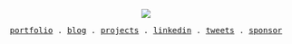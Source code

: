 

<p align="center">
    <a href="#"><img src="https://visitor-badge.glitch.me/badge?page_id=LeulAria"></a>
</p>
<p align="center">
  <samp>
    <a href="https://leularia.vercel.app">portfolio</a> .
    <a href="https://leularia.vercel.app/blog">blog</a> .
    <a href="https://leularia.vercel.app/projects">projects</a> .
    <a href="https://linkedin.com/in/leularia">linkedin</a> .
    <a href="https://twitter.com/leularia">tweets</a> .
    <a href="https://github.com/sponsors/leularia">sponsor</a>
  </samp>
</p>

<!-- <b>
   <p align="center">
     👋 Hooray...
  </p>
  <p align="center">
   👨🏻‍💻 Programming, ♒ Aquarius, 🎨 Painting, 🎸 Music, 🇪🇹 Ethiopia, 🧭 Travelling, ❤️ Psycology  
  </p>
  <p align="center">
    <a href="https://leularia.vercel.app">
    more about me. 
    </a> 
  <p>
</b> -->

<!-- 
<p>
  <img src="https://img.shields.io/badge/Python-3776AB?style=for-the-badge&logo=python&logoColor=white" />
  <img src="https://img.shields.io/badge/TypeScript-007ACC?style=for-the-badge&logo=typescript&logoColor=white" />
  <img src="https://img.shields.io/badge/Go-00ADD8?style=for-the-badge&logo=go&logoColor=white" />
  <img src="https://img.shields.io/badge/Java-ED8B00?style=for-the-badge&logo=java&logoColor=white" />
  <img src="https://img.shields.io/badge/C%23-239120?style=for-the-badge&logo=c-sharp&logoColor=white" />
</p>
<p>
  <img src="https://img.shields.io/badge/Node.js-339933?style=for-the-badge&logo=nodedotjs&logoColor=white" />
  <img src="https://img.shields.io/badge/Django-092E20?style=for-the-badge&logo=django&logoColor=white" />
  <img src="https://img.shields.io/badge/Vue.js-35495E?style=for-the-badge&logo=vuedotjs&logoColor=4FC08D" />
  <img src="https://img.shields.io/badge/Svelte-4A4A55?style=for-the-badge&logo=svelte&logoColor=FF3E00" />
  <img src="https://img.shields.io/badge/next.js-000000?style=for-the-badge&logo=nextdotjs&logoColor=white" />
</p> -->
